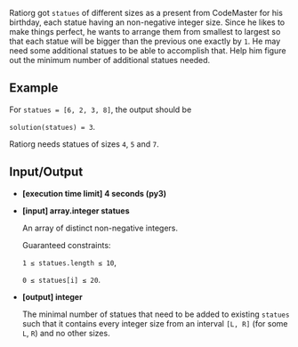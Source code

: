 Ratiorg got `statues` of different sizes as a present from CodeMaster for his birthday, each statue having an non-negative integer size. Since he likes to make things perfect, he wants to arrange them from smallest to largest so that each statue will be bigger than the previous one exactly by `1`. He may need some additional statues to be able to accomplish that. Help him figure out the minimum number of additional statues needed.

## Example

For `statues = [6, 2, 3, 8]`, the output should be

`solution(statues) = 3`.

Ratiorg needs statues of sizes `4`, `5` and `7`.

## Input/Output

- **[execution time limit] 4 seconds (py3)**

- **[input] array.integer statues**

	An array of distinct non-negative integers.

	Guaranteed constraints:

	`1 ≤ statues.length ≤ 10`,

	`0 ≤ statues[i] ≤ 20`.

- **[output] integer**

	The minimal number of statues that need to be added to existing `statues` such that it contains every integer size from an interval `[L, R]` (for some `L`, `R`) and no other sizes.
